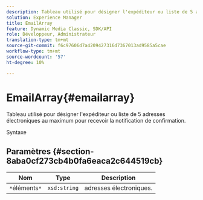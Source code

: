 ```yaml
---
description: Tableau utilisé pour désigner l'expéditeur ou liste de 5 adresses électroniques au maximum pour recevoir la notification de confirmation.
solution: Experience Manager
title: EmailArray
feature: Dynamic Media Classic, SDK/API
role: Développeur, Administrateur
translation-type: tm+mt
source-git-commit: f6c97606d7a4209427316d7367013ad9585a5cae
workflow-type: tm+mt
source-wordcount: '57'
ht-degree: 10%

---
```



# EmailArray{#emailarray}

Tableau utilisé pour désigner l&#39;expéditeur ou liste de 5 adresses électroniques au maximum pour recevoir la notification de confirmation.

Syntaxe

## Paramètres {#section-8aba0cf273cb4b0fa6eaca2c644519cb}

| Nom | Type | Description |
|---|---|---|
| `*`éléments`*` | `xsd:string` | adresses électroniques. |

